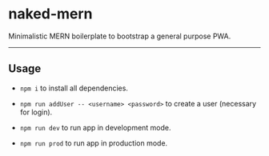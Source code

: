 # naked-mern
Minimalistic MERN boilerplate to bootstrap a general purpose PWA.

---

## Usage
- `npm i` to install all dependencies.
- `npm run addUser -- <username> <password>` to create a user (necessary for login).

- `npm run dev` to run app in development mode.
- `npm run prod` to run app in production mode.